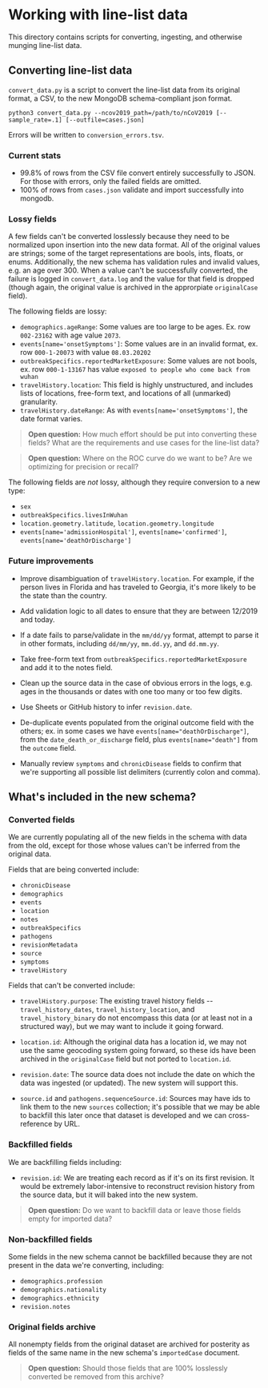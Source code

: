 # Working with line-list data

This directory contains scripts for converting, ingesting, and otherwise munging line-list data.

## Converting line-list data

`convert_data.py` is a script to convert the line-list data from its original format, a CSV, to the new MongoDB
schema-compliant json format.

```console
python3 convert_data.py --ncov2019_path=/path/to/nCoV2019 [--sample_rate=.1] [--outfile=cases.json]
```

Errors will be written to `conversion_errors.tsv`.

### Current stats

- 99.8% of rows from the CSV file convert entirely successfully to JSON. For those with errors, only the failed fields
  are omitted.
- 100% of rows from `cases.json` validate and import successfully into mongodb.

### Lossy fields

A few fields can't be converted losslessly because they need to be normalized upon insertion into the new data format.
All of the original values are strings; some of the target representations are bools, ints, floats, or enums.
Additionally, the new schema has validation rules and invalid values, e.g. an age over 300. When a value can't be
successfully converted, the failure is logged in `convert_data.log` and the value for that field is dropped (though
again, the original value is archived in the approrpiate `originalCase` field).

The following fields are lossy:

- `demographics.ageRange`: Some values are too large to be ages. Ex. row `002-23162` with age value `2073`.
- `events[name='onsetSymptoms']`: Some values are in an invalid format, ex. row `000-1-20073` with value `08.03.20202`
- `outbreakSpecifics.reportedMarketExposure`: Some values are not bools, ex. row `000-1-13167` has value
  `exposed to people who come back from wuhan`
- `travelHistory.location`: This field is highly unstructured, and includes lists of locations, free-form text, and
  locations of all (unmarked) granularity.
- `travelHistory.dateRange`: As with `events[name='onsetSymptoms']`, the date format varies.

> **Open question:** How much effort should be put into converting these fields? What are the requirements and use cases
> for the line-list data?

> **Open question:** Where on the ROC curve do we want to be? Are we optimizing for precision or recall?

The following fields are *not* lossy, although they require conversion to a new type:

- `sex`
- `outbreakSpecifics.livesInWuhan`
- `location.geometry.latitude`, `location.geometry.longitude`
- `events[name='admissionHospital']`, `events[name='confirmed']`, `events[name='deathOrDischarge']`

### Future improvements

- Improve disambiguation of `travelHistory.location`. For example, if the person lives in Florida and has traveled to
  Georgia, it's more likely to be the state than the country.

- Add validation logic to all dates to ensure that they are between 12/2019 and today.

- If a date fails to parse/validate in the `mm/dd/yy` format, attempt to parse it in other formats, including
  `dd/mm/yy`, `mm.dd.yy`, and `dd.mm.yy`.

- Take free-form text from `outbreakSpecifics.reportedMarketExposure` and add it to the notes field.

- Clean up the source data in the case of obvious errors in the logs, e.g. ages in the thousands or dates with one too
  many or too few digits.

- Use Sheets or GitHub history to infer `revision.date`.

- De-duplicate events populated from the original outcome field with the others; ex. in some cases we have
  `events[name="deathOrDischarge"]`, from the `date_death_or_discharge` field, plus `events[name="death"]`
  from the `outcome` field.

- Manually review `symptoms` and `chronicDisease` fields to confirm that we're supporting all possible list delimiters
  (currently colon and comma).

## What's included in the new schema?

### Converted fields

We are currently populating all of the new fields in the schema with data from the old, except for those whose values
can't be inferred from the original data.

Fields that are being converted include:

- `chronicDisease`
- `demographics`
- `events`
- `location`
- `notes`
- `outbreakSpecifics`
- `pathogens`
- `revisionMetadata`
- `source`
- `symptoms`
- `travelHistory`

Fields that can't be converted include:

- `travelHistory.purpose`: The existing travel history fields -- `travel_history_dates`, `travel_history_location`, and
  `travel_history_binary` do not encompass this data (or at least not in a structured way), but we may want to include
  it going forward.

- `location.id`: Although the original data has a location id, we may not use the same geocoding system going forward,
  so these ids have been archived in the `originalCase` field but not ported to `location.id`.

- `revision.date`: The source data does not include the date on which the data was ingested (or updated). The new system
  will support this.

- `source.id` and `pathogens.sequenceSource.id`: Sources may have ids to link them to the new `sources` collection; it's
  possible that we may be able to backfill this later once that dataset is developed and we can cross-reference by URL.

### Backfilled fields

We are backfilling fields including:

- `revision.id`: We are treating each record as if it's on its first revision. It would be extremely labor-intensive to
  reconstruct revision history from the source data, but it will baked into the new system.

> **Open question:** Do we want to backfill data or leave those fields empty for imported data?

### Non-backfilled fields

Some fields in the new schema cannot be backfilled because they are not present in the data we're converting, including:

- `demographics.profession`
- `demographics.nationality`
- `demographics.ethnicity`
- `revision.notes`

### Original fields archive

All nonempty fields from the original dataset are archived for posterity as fields of the same name in the new schema's
`importedCase` document.

> **Open question:** Should those fields that are 100% losslessly converted be removed from this archive?